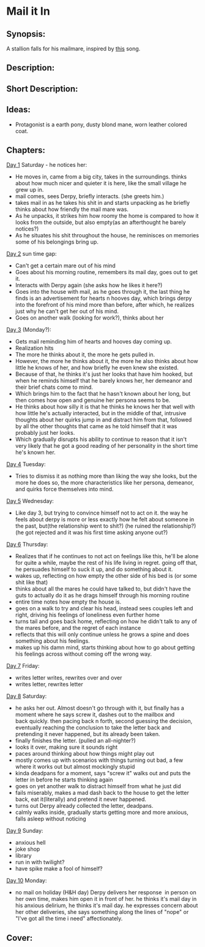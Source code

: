 # Mail it In

## Synopsis:
A stallion falls for his mailmare, inspired by [this](https://www.youtube.com/watch?v=KDc9WaQHP1g) song.

## Description:


## Short Description:


## Ideas:
- Protagonist is a earth pony, dusty blond mane, worn leather colored coat.

## Chapters:
[Day 1](./01.md) Saturday - he notices her:
 - He moves in, came from a big city, takes in the surroundings. thinks about how much nicer and quieter it is here, like the small village he grew up in.
 - mail comes, sees Derpy, briefly interacts. (she greets him.)
 - takes mail in as he takes his shit in and starts unpacking as he briefly thinks about how friendly the mail mare was.
 - As he unpacks, it strikes him how roomy the home is compared to how it looks from the outside, but also empty(as an afterthought he barely notices?)
 - As he situates his shit throughout the house, he reminisces on memories some of his belongings bring up.

[Day 2](./02.md) sun time gap:
 - Can't get a certain mare out of his mind
 - Goes about his morning routine, remembers its mail day, goes out to get it.
 - Interacts with Derpy again (she asks how he likes it here?)
 - Goes into the house with mail, as he goes through it, the last thing he finds is an advertisement for hearts n hooves day, which brings derpy into the forefront of his mind more than before, after which, he realizes just why he can't get her out of his mind.
 - Goes on another walk (looking for work?), thinks about her

[Day 3](./03.md) (Monday?):
 - Gets mail reminding him of hearts and hooves day coming up.
 - Realization hits
 - The more he thinks about it, the more he gets pulled in.
 - However, the more he thinks about it, the more he also thinks about how little he knows of her, and how briefly he even knew she existed.
 - Because of that, he thinks it's just her looks that have him hooked, but when he reminds himself that he barely knows her, her demeanor and their brief chats come to mind. 
 - Which brings him to the fact that he hasn't known about her long, but then comes how open and genuine her persona seems to be. 
 - He thinks about how silly it is that he thinks he knows her that well with how little he's actually interacted, but in the middle of that, intrusive thoughts about her quirks jump in and distract him from that, followed by all the other thoughts that came as he told himself that it was probably just her looks.
 - Which gradually disrupts his ability to continue to reason that it isn't very likely that he got a good reading of her personality in the short time he's known her.

[Day 4](./04.md) Tuesday:
- Tries to dismiss it as nothing more than liking the way she looks, but the more he does so, the more characteristics like her persona, demeanor, and quirks force themselves into mind.

[Day 5](./05.md) Wednesday:
 - Like day 3, but trying to convince himself not to act on it. the way he feels about derpy is more or less exactly how he felt about someone in the past, but(the relationship went to shit?) (he ruined the relationship?) (he got rejected and it was his first time asking anyone out?)

[Day 6](./06.md) Thursday:
 - Realizes that if he continues to not act on feelings like this, he'll be alone for quite a while, maybe the rest of his life living in regret. going off that, he persuades himself to suck it up, and do something about it.
 - wakes up, reflecting on how empty the other side of his bed is (or some shit like that)
 - thinks about all the mares he could have talked to, but didn't have the guts to actually do it as he drags himself through his morning routine
 - entire time notes how empty the house is.
 - goes on a walk to try and clear his head, instead sees couples left and right, driving his feelings of loneliness even further home
 - turns tail and goes back home, reflecting on how he didn't talk to any of the mares before, and the regret of each instance
 - reflects that this will only continue unless he grows a spine and does something about his feelings.
 - makes up his damn mind, starts thinking about how to go about getting his feelings across without coming off the wrong way.

[Day 7](./07.md) Friday:
 - writes letter writes, rewrites over and over
 - writes letter, rewrites letter

[Day 8](./08.md) Saturday:
 - he asks her out. Almost doesn't go through with it, but finally has a moment where he says screw it, dashes out to the mailbox and back quickly. then pacing back n forth, second guessing the decision, eventually reaching the conclusion to take the letter back and pretending it never happened, but its already been taken.
 - finally finishes the letter. (pulled an all-nighter?)
 - looks it over, making sure it sounds right
 - paces around thinking about how things might play out
 - mostly comes up with scenarios with things turning out bad, a few where it works out but almost mockingly stupid
 - kinda deadpans for a moment, says "screw it" walks out and puts the letter in before he starts thinking again
 - goes on yet another walk to distract himself from what he just did
 - fails miserably, makes a mad dash back to the house to get the letter back, eat it(literally) and pretend it never happened.
 - turns out Derpy already collected the letter, deadpans.
 - calmly walks inside, gradually starts getting more and more anxious, falls asleep without noticing

[Day 9](./09.md) Sunday:
- anxious hell
- joke shop
- library
- run in with twilight?
- have spike make a fool of himself?

[Day 10](./10.md) Monday:
 - no mail on holiday (H&H day) Derpy delivers her response  in person on her own time, makes him open it in front of her. he thinks it's mail day in his anxious delirium, he thinks it's mail day. he expresses concern about her other deliveries, she says something along the lines of "nope" or "I've got all the time i need" affectionately.

## Cover:
